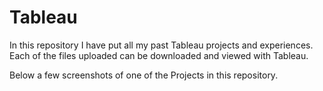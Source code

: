 # Tableau
In this repository I have put all my past Tableau projects and experiences. Each of the files uploaded can be downloaded and viewed with Tableau. 

Below a few screenshots of one of the Projects in this repository.

